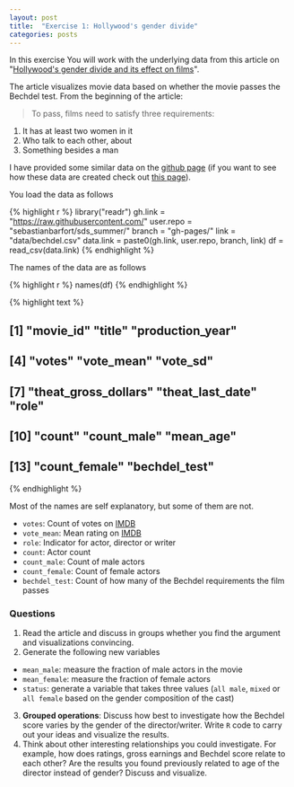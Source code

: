 ```yaml
---
layout: post
title:  "Exercise 1: Hollywood's gender divide"
categories: posts
---
```


In this exercise You will work with the underlying data from this article on "[Hollywood's gender divide and its effect on films](http://polygraph.cool/bechdel/)".

The article visualizes movie data based on whether the movie passes the Bechdel test. From the beginning of the article:
  
> To pass, films need to satisfy three requirements:
1. It has at least two women in it
2. Who talk to each other, about
3. Something besides a man

I have provided some similar data on the [github page](https://github.com/sebastianbarfort/sds_summer/tree/gh-pages/data) (if you want to see how these data are created check out [this page](https://github.com/shabbychef/imdb_mirror/blob/master/bechdel.Rmd)). 

You load the data as follows


{% highlight r %}
library("readr")
gh.link = "https://raw.githubusercontent.com/"
user.repo = "sebastianbarfort/sds_summer/"
branch = "gh-pages/"
link = "data/bechdel.csv"
data.link = paste0(gh.link, user.repo, branch, link)
df = read_csv(data.link)
{% endhighlight %}

The names of the data are as follows


{% highlight r %}
names(df)
{% endhighlight %}



{% highlight text %}
##  [1] "movie_id"            "title"               "production_year"    
##  [4] "votes"               "vote_mean"           "vote_sd"            
##  [7] "theat_gross_dollars" "theat_last_date"     "role"               
## [10] "count"               "count_male"          "mean_age"           
## [13] "count_female"        "bechdel_test"
{% endhighlight %}

Most of the names are self explanatory, but some of them are not.

- `votes`: Count of votes on [IMDB](http://www.imdb.com/)
- `vote_mean`: Mean rating on [IMDB](http://www.imdb.com/)
- `role`: Indicator for actor, director or writer
- `count`: Actor count
- `count_male`: Count of male actors
- `count_female`: Count of female actors
- `bechdel_test`: Count of how many of the Bechdel requirements the film passes

### Questions

1. Read the article and discuss in groups whether you find the argument and visualizations convincing. 
2. Generate the following new variables
- `mean_male`: measure the fraction of male actors in the movie
- `mean_female`: measure the fraction of female actors
- `status`: generate a variable that takes three values (`all male`, `mixed` or `all female` based on the gender composition of the cast)
3. **Grouped operations**: Discuss how best to investigate how the Bechdel score varies by the gender of the director/writer. Write `R`
code to carry out your ideas and visualize the results. 
4. Think about other interesting relationships you could investigate. For example, how does ratings, gross earnings and Bechdel score relate to each other? Are the results you found previously related to age of the director instead of gender? Discuss and visualize. 




